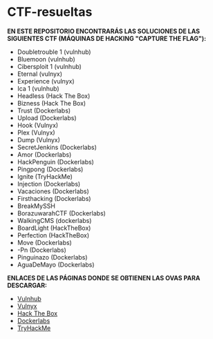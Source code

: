 # CTF-resueltas

<b>EN ESTE REPOSITORIO ENCONTRARÁS LAS SOLUCIONES DE LAS SIGUIENTES CTF (MÁQUINAS DE HACKING "CAPTURE THE FLAG"):</b>
<ul>
  <li>Doubletrouble 1 (vulnhub)</li>
  <li>Bluemoon (vulnhub)</li>
  <li>Cibersploit 1 (vulnhub)</li>
  <li>Eternal (vulnyx)</li>
  <li>Experience (vulnyx)</li>
  <li>Ica 1 (vulnhub)</li>
  <li>Headless (Hack The Box)</li>
  <li>Bizness (Hack The Box)</li>
  <li>Trust (Dockerlabs)</li>
  <li>Upload (Dockerlabs)</li>
  <li>Hook (Vulnyx)</li>
  <li>Plex (Vulnyx)</li>
  <li>Dump (Vulnyx)</li>
  <li>SecretJenkins (Dockerlabs)</li>
  <li>Amor (Dockerlabs)</li>
  <li>HackPenguin (Dockerlabs)</li>
  <li>Pingpong (Dockerlabs)</li>
  <li>Ignite (TryHackMe)</li>
  <li>Injection (Dockerlabs)</li>
  <li>Vacaciones (Dockerlabs)</li>
  <li>Firsthacking (Dockerlabs)</li>
  <li>BreakMySSH</li>
  <li>BorazuwarahCTF (Dockerlabs)</li>
  <li>WalkingCMS (dockerlabs)</li>
  <li>BoardLight (HackTheBox)</li>
  <li>Perfection (HackTheBox)</li>
  <li>Move (Dockerlabs)</li>
  <li>-Pn (Dockerlabs)</li>
  <li>Pinguinazo (Dockerlabs)</li>
  <li>AguaDeMayo (Dockerlabs)</li>
</ul>

<b>ENLACES DE LAS PÁGINAS DONDE SE OBTIENEN LAS OVAS PARA DESCARGAR:</b>
<ul>
  <li><a href="https://www.vulnhub.com/">Vulnhub</a></li>
  <li><a href="https://vulnyx.com/">Vulnyx</a></li>
  <li><a href="https://www.hackthebox.com/">Hack The Box</a></li>
  <li><a href="https://dockerlabs.es/#/">Dockerlabs</a></li>
  <li><a href="https://tryhackme.com/">TryHackMe</a></li>
</ul>
